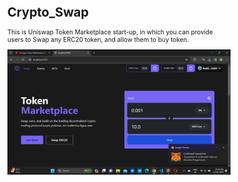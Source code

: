 # Crypto_Swap

This is Uniswap Token Marketplace start-up, in which you can provide users to Swap any ERC20 token, and allow them to buy token.

![alt text](https://github.com/Dhanraj30/Custom_Swap/blob/main/img/Screenshot%20(67).png)
